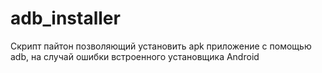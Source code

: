 # adb_installer
Скрипт пайтон позволяющий установить apk приложение с помощью adb, на случай ошибки встроенного установщика Android
